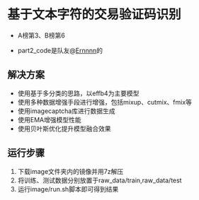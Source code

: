 # 基于文本字符的交易验证码识别
* A榜第3、B榜第6

* part2_code是队友@[Ernnnn](https://github.com/Ernnnn/)的
## 解决方案

* 使用基于多分类的思路，以effb4为主要模型
* 使用多种数据增强手段进行增强，包括mixup、cutmix、fmix等
* 使用imagecaptcha库进行数据生成
* 使用EMA增强模型性能
* 使用贝叶斯优化提升模型融合效果


## 运行步骤
1. 下载image文件夹内的镜像并用7z解压
2. 将训练、测试数据分别放置于raw_data/train,raw_data/test
3. 运行image/run.sh脚本即可得到结果
